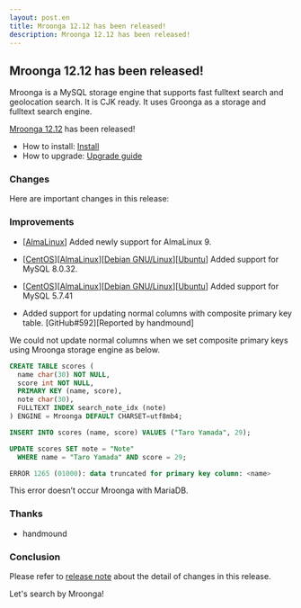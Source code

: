 ```yaml
---
layout: post.en
title: Mroonga 12.12 has been released!
description: Mroonga 12.12 has been released!
---
```


## Mroonga 12.12 has been released!

Mroonga is a MySQL storage engine that supports fast fulltext search
and geolocation search. It is CJK ready. It uses Groonga as a storage
and fulltext search engine.

[Mroonga 12.12](/docs/news.html#release-12-12) has been released!

* How to install: [Install](/docs/install.html)
* How to upgrade: [Upgrade guide](/docs/upgrade.html)

### Changes

Here are important changes in this release:

### Improvements

* [[AlmaLinux](install/almalinux.md)] Added newly support for AlmaLinux 9.

* [[CentOS](install/centos.md)][[AlmaLinux](install/almalinux.md)][[Debian GNU/Linux](install/debian.md)][[Ubuntu](install/ubuntu.md)] Added support for MySQL 8.0.32.

* [[CentOS](install/centos.md)][[AlmaLinux](install/almalinux.md)][[Debian GNU/Linux](install/debian.md)][[Ubuntu](install/ubuntu.md)] Added support for MySQL 5.7.41

* Added support for updating normal columns with composite primary key table. [GitHub#592][Reported by handmound]

We could not update normal columns when we set composite primary keys using Mroonga storage engine as below.

```sql
CREATE TABLE scores (
  name char(30) NOT NULL,
  score int NOT NULL,
  PRIMARY KEY (name, score),
  note char(30),
  FULLTEXT INDEX search_note_idx (note)
) ENGINE = Mroonga DEFAULT CHARSET=utf8mb4;

INSERT INTO scores (name, score) VALUES ("Taro Yamada", 29);

UPDATE scores SET note = "Note"
  WHERE name = "Taro Yamada" AND score = 29;

ERROR 1265 (01000): data truncated for primary key column: <name>
```

This error doesn’t occur Mroonga with MariaDB.

### Thanks

* handmound

### Conclusion

Please refer to [release note](/docs/news.html#release-12-12) about the detail of changes in this release.

Let's search by Mroonga!
